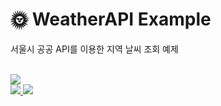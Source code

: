 # :sun_with_face: WeatherAPI Example

서울시 공공 API를 이용한 지역 날씨 조회 예제

</br>

<kbd>
  <img src="https://user-images.githubusercontent.com/19161231/47702006-02b1a300-dc5f-11e8-9223-ada8af453e87.png">
</kbd>


</br> 
<a href="mailto:dydtjr1994@gmail.com" target="_blank">
  <img 
src="https://img.shields.io/badge/E--mail-Yongseok%20choi-yellow.svg">
</a>
<a href="https://blog.naver.com/cys_star" target="_blank">
  <img 
src="https://img.shields.io/badge/Blog-cys__star%27s%20Blog-blue.svg">
</a>

